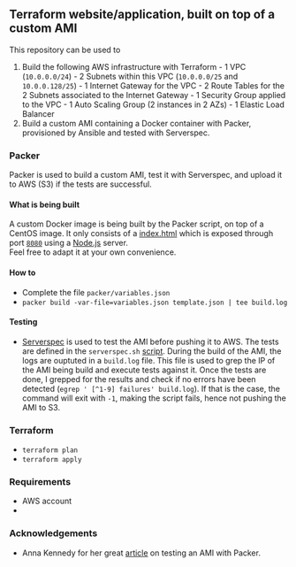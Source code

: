 ## Terraform website/application, built on top of a custom AMI
This repository can be used to
  1. Build the following AWS infrastructure with Terraform
    - 1 VPC (`10.0.0.0/24`)
    - 2 Subnets within this VPC (`10.0.0.0/25` and `10.0.0.128/25`)
    - 1 Internet Gateway for the VPC
    - 2 Route Tables for the 2 Subnets associated to the Internet Gateway
    - 1 Security Group applied to the VPC
    - 1 Auto Scaling Group (2 instances in 2 AZs)
    - 1 Elastic Load Balancer
  2. Build a custom AMI containing a Docker container with Packer, provisioned by Ansible and tested with Serverspec.

### Packer
Packer is used to build a custom AMI, test it with Serverspec, and upload it to AWS (S3) if the tests are successful.

#### What is being built
A custom Docker image is being built by the Packer script, on top of a CentOS image. It only consists of a [index.html](https://github.com/Mornor/terraform-website/blob/master/packer/ansible_roles/roles/website/files/public/index.html) which is exposed through port [`8080`](https://github.com/Mornor/terraform-website/blob/master/packer/ansible_roles/roles/website/files/Dockerfile) using a [Node.js](https://github.com/Mornor/terraform-website/blob/master/packer/ansible_roles/roles/website/files/server.js) server. <br/> Feel  free to adapt it at your own convenience.


#### How to
  - Complete the file `packer/variables.json`
  - `packer build -var-file=variables.json template.json | tee build.log`

#### Testing
  - [Serverspec](https://serverspec.org/) is used to test the AMI before pushing it to AWS. The tests are defined in the `serverspec.sh` [script](https://github.com/Mornor/terraform-website/blob/master/packer/scripts/serverspec.sh). During the build of the AMI, the logs are ouptuted in a `build.log` file. This file is used to grep the IP of the AMI being build and execute tests against it. Once the tests are done, I grepped for the results and check if no errors have been detected (`egrep ' [^1-9] failures' build.log`). If that is the case, the command will exit with `-1`, making the script fails, hence not pushing the AMI to S3. <br/>

### Terraform
- `terraform plan`
- `terraform apply`


### Requirements
- AWS account
-

### Acknowledgements
  - Anna Kennedy for her great [article](http://annaken.github.io/testing-packer-builds-with-serverspec) on testing an AMI with Packer.
